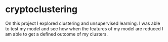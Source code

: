 # cryptoclustering
On this project I explored clustering and unsupervised learning. I was able to test my model and see how when the features of my model are reduced I am able to get a defined outcome of my clusters.
